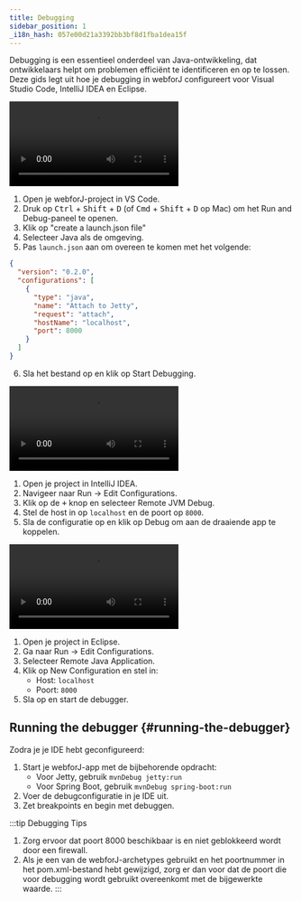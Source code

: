 ```yaml
---
title: Debugging
sidebar_position: 1
_i18n_hash: 057e00d21a3392bb3bf8d1fba1dea15f
---
```

Debugging is een essentieel onderdeel van Java-ontwikkeling, dat ontwikkelaars helpt om problemen efficiënt te identificeren en op te lossen. Deze gids legt uit hoe je debugging in webforJ configureert voor Visual Studio Code, IntelliJ IDEA en Eclipse.

<Tabs>
<TabItem value="vscode" label="Visual Studio Code">

<div class="videos-container">
      <video controls>
        <source src="https://cdn.webforj.com/webforj-documentation/video/debug/vscode.mp4" type="video/mp4" />
      </video>
</div>

1. Open je webforJ-project in VS Code.
2. Druk op <kbd>Ctrl</kbd> + <kbd>Shift</kbd> + <kbd>D</kbd> (of <kbd>Cmd</kbd> + <kbd>Shift</kbd> + <kbd>D</kbd> op Mac) om het Run and Debug-paneel te openen.
3. Klik op "create a launch.json file"
4. Selecteer Java als de omgeving.
5. Pas `launch.json` aan om overeen te komen met het volgende:

```json title="launch.json"
{
  "version": "0.2.0",
  "configurations": [
    {
      "type": "java",
      "name": "Attach to Jetty",
      "request": "attach",
      "hostName": "localhost",
      "port": 8000
    }
  ]
}
```

6. Sla het bestand op en klik op Start Debugging.

</TabItem>
<TabItem value="intellij" label="IntelliJ IDEA">

<div class="videos-container">
      <video controls>
        <source src="https://cdn.webforj.com/webforj-documentation/video/debug/intellij.mp4" type="video/mp4" />
      </video>
</div>

1. Open je project in IntelliJ IDEA.
2. Navigeer naar Run → Edit Configurations.
3. Klik op de <kbd>+</kbd> knop en selecteer Remote JVM Debug.
4. Stel de host in op `localhost` en de poort op `8000`.
5. Sla de configuratie op en klik op Debug om aan de draaiende app te koppelen.

</TabItem>
<TabItem value="eclipse" label="Eclipse">

<div class="videos-container">
      <video controls>
        <source src="https://cdn.webforj.com/webforj-documentation/video/debug/eclipse.mp4" type="video/mp4" />
      </video>
</div>

1. Open je project in Eclipse.
2. Ga naar Run → Edit Configurations.
3. Selecteer Remote Java Application.
4. Klik op New Configuration en stel in:
   - Host: `localhost`
   - Poort: `8000`
5. Sla op en start de debugger.

</TabItem>
</Tabs>

## Running the debugger {#running-the-debugger}

Zodra je je IDE hebt geconfigureerd:

1. Start je webforJ-app met de bijbehorende opdracht: 
    - Voor Jetty, gebruik `mvnDebug jetty:run` 
    - Voor Spring Boot, gebruik `mvnDebug spring-boot:run`
2. Voer de debugconfiguratie in je IDE uit.
3. Zet breakpoints en begin met debuggen.

:::tip Debugging Tips
1. Zorg ervoor dat poort 8000 beschikbaar is en niet geblokkeerd wordt door een firewall.
2. Als je een van de webforJ-archetypes gebruikt en het poortnummer in het pom.xml-bestand hebt gewijzigd, zorg er dan voor dat de poort die voor debugging wordt gebruikt overeenkomt met de bijgewerkte waarde.
:::
